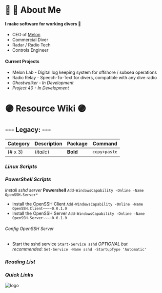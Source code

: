 # 🐙 🤿 About Me

#### I make software for working divers 🦯

  + CEO of [Melon](melonlab.io)
  + Commercial Diver
  + Radar / Radio Tech
  + Controls Engineer
 
#### Current Projects

  + Melon Lab - Digital log keeping system for offshore / subsea operations
  + Radio Relay - Speech-To-Text for divers, compatible with any dive radio
  + *Ghostwalker - In Development*
  + *Project 40 - In Development*

###

# 🟣 Resource Wiki 🟣
## --- Legacy: ---

| Category | Description | Package  | Command      |
|----------|-------------|----------|--------------|
| (# x 3)  | (*italic*)  | **Bold** | `copy+paste` |

### ***Linux Scripts***

### ***PowerShell Scripts***
*install sshd server* **Powershell**
`Add-WindowsCapability -Online -Name OpenSSH.Server*`
+ Install the OpenSSH Client
`Add-WindowsCapability -Online -Name OpenSSH.Client~~~~0.0.1.0`
+ Install the OpenSSH Server
`Add-WindowsCapability -Online -Name OpenSSH.Server~~~~0.0.1.0`
###### Config OpenSSH Server
+ Start the sshd service
`Start-Service sshd`
*OPTIONAL but recommended:*
`Set-Service -Name sshd -StartupType 'Automatic'`

### ***Reading List***

### ***Quick Links***

![logo]

[logo]: https://www.freepnglogos.com/uploads/octopus-png/file-supprised-octopus-0.png "Shroud the Octopus"
